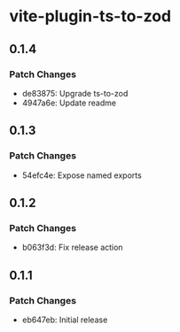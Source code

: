 # vite-plugin-ts-to-zod

## 0.1.4

### Patch Changes

- de83875: Upgrade ts-to-zod
- 4947a6e: Update readme

## 0.1.3

### Patch Changes

- 54efc4e: Expose named exports

## 0.1.2

### Patch Changes

- b063f3d: Fix release action

## 0.1.1

### Patch Changes

- eb647eb: Initial release
